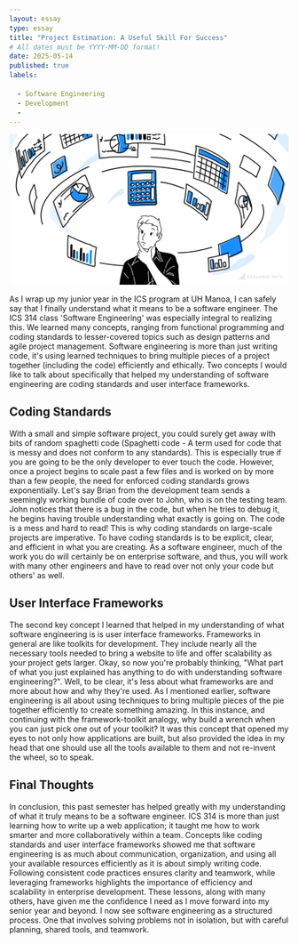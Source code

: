 ```yaml
---
layout: essay
type: essay
title: "Project Estimation: A Useful Skill For Success"
# All dates must be YYYY-MM-DD format!
date: 2025-05-14
published: true
labels:

  - Software Engineering
  - Development
  - 
---
```

<img width="1200px" class="rounded float-center pe-4" src="../img/project-estimation.png">
<br>

As I wrap up my junior year in the ICS program at UH Manoa, I can safely say that I finally understand what it means to be a software engineer. The ICS 314 class 'Software Engineering' was especially integral to realizing this. We learned many concepts, ranging from functional programming and coding standards to lesser-covered topics such as design patterns and agile project management. Software engineering is more than just writing code, it's using learned techniques to bring multiple pieces of a project together (including the code) efficiently and ethically. Two concepts I would like to talk about specifically that helped my understanding of software engineering are coding standards and user interface frameworks. 

## Coding Standards
With a small and simple software project, you could surely get away with bits of random spaghetti code (Spaghetti code - A term used for code that is messy and does not conform to any standards). This is especially true if you are going to be the only developer to ever touch the code. However, once a project begins to scale past a few files and is worked on by more than a few people, the need for enforced coding standards grows exponentially. Let's say Brian from the development team sends a seemingly working bundle of code over to John, who is on the testing team. John notices that there is a bug in the code, but when he tries to debug it, he begins having trouble understanding what exactly is going on. The code is a mess and hard to read! This is why coding standards on large-scale projects are imperative. To have coding standards is to be explicit, clear, and efficient in what you are creating. As a software engineer, much of the work you do will certainly be on enterprise software, and thus, you will work with many other engineers and have to read over not only your code but others' as well. 

## User Interface Frameworks
The second key concept I learned that helped in my understanding of what software engineering is is user interface frameworks. Frameworks in general are like toolkits for development. They include nearly all the necessary tools needed to bring a website to life and offer scalability as your project gets larger. Okay, so now you're probably thinking, "What part of what you just explained has anything to do with understanding software engineering?". Well, to be clear, it's less about what frameworks are and more about how and why they're used. As I mentioned earlier, software engineering is all about using techniques to bring multiple pieces of the pie together efficiently to create something amazing. In this instance, and continuing with the framework-toolkit analogy, why build a wrench when you can just pick one out of your toolkit? It was this concept that opened my eyes to not only how applications are built, but also provided the idea in my head that one should use all the tools available to them and not re-invent the wheel, so to speak.

## Final Thoughts
In conclusion, this past semester has helped greatly with my understanding of what it truly means to be a software engineer. ICS 314 is more than just learning how to write up a web application; it taught me how to work smarter and more collaboratively within a team. Concepts like coding standards and user interface frameworks showed me that software engineering is as much about communication, organization, and using all your available resources efficiently as it is about simply writing code. Following consistent code practices ensures clarity and teamwork, while leveraging frameworks highlights the importance of efficiency and scalability in enterprise development. These lessons, along with many others, have given me the confidence I need as I move forward into my senior year and beyond. I now see software engineering as a structured process. One that involves solving problems not in isolation, but with careful planning, shared tools, and teamwork.

